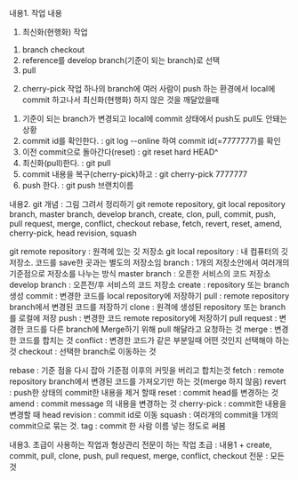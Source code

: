 내용1. 작업 내용
1. 최신화(현행화) 작업
1) branch checkout
2) reference를 develop branch(기준이 되는 branch)로 선택
3) pull

2. cherry-pick 작업
하나의 branch에 여러 사람이 push 하는 환경에서 local에 commit 하고나서 최신화(현행화) 하지 않은 것을 깨달았을때
1) 기준이 되는 branch가 변경되고 local에 commit 상태에서 push도 pull도 안돼는 상황
2) commit id를 확인한다. : git log --online 하여 commit id(=7777777)를 확인
3) 이전 commit으로 돌아간다(reset) : git reset hard HEAD^
4) 최신화(pull)한다. : git pull
5) commit 내용을 복구(cherry-pick)하고 : git cherry-pick 7777777
6) push 한다. : git push 브랜치이름

내용2. git 개념 : 그림 그려서 정리하기
git remote repository, git local repository
branch, master branch, develop branch, create, clon, pull, commit, push, pull request, merge, conflict, checkout
rebase, fetch, revert, reset, amend, cherry-pick, head revision, squash

git remote repository : 원격에 있는 깃 저장소
git local repository : 내 컴퓨터의 깃 저장소. 코드를 save한 곳과는 별도의 저장소임
branch : 1개의 저장소안에서 여러개의 기준점으로 저장소를 나누는 방식
master branch : 오픈한 서비스의 코드 저장소
develop branch : 오픈전/후 서비스의 코드 저장소
create : repository 또는 branch 생성
commit : 변경한 코드를 local repository에 저장하기
pull : remote repository branch에서 변경된 코드를 저장하기
clone : 원격에 생성된 repository 또는 branch를 로컬에 저장
push : 변경한 코드 remote repository에 저장하기
pull request : 변경한 코드를 다른 branch에 Merge하기 위해 pull 해달라고 요청하는 것
merge : 변경한 코드를 합치는 것
conflict : 변경한 코드가 같은 부분일때 어떤 것인지 선택해야 하는 것
checkout : 선택한 branch로 이동하는 것

rebase : 기준 점을 다시 잡아 기준점 이후의 커밋을 버리고 합치는것
fetch : remote repository branch에서 변경된 코드를 가져오기만 하는 것(merge 하지 않음)
revert : push한 상태의 commit한 내용을 제거 할때
reset : commit head를 변경하는 것
amend : commit message 의 내용을 변경하는 것
cherry-pick : commit한 내용을 변경할 때
head revision : commit id로 이동
squash : 여러개의 commit을 1개의 commit으로 묶는 것.
tag : commit 한 사람 이름 넣는 정도로 써봄

내용3. 초급이 사용하는 작업과 형상관리 전문이 하는 작업
초급 : 내용1 + create, commit, pull, clone, push, pull request, merge, conflict, checkout
전문 : 모든것
